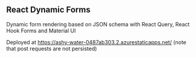 ## React Dynamic Forms

Dynamic form rendering based on JSON schema with React Query, React Hook Forms and Material UI

Deployed at https://ashy-water-0487ab303.2.azurestaticapps.net/ (note that post requests are not persisted)
